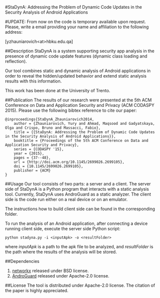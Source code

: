 #StaDynA: Addressing the Problem of Dynamic Code Updates in the Security 
Analysis of Android Applications

#UPDATE: From now on the code is temporary available upon request.
Please, write a email providing your name and affiliation to the following 
address:

[yzhauniarovich&lt;at&gt;hbku.edu.qa]


##Description
StaDynA is a system supporting security app analysis in the presence of dynamic
code update features (dynamic class loading and reflection).

Our tool combines static and dynamic analysis of Android applications in order
to reveal the hidden/updated behavior and extend static analysis results with
this information.

This work has been done at the University of Trento.




##Publication
The results of our research were presented at the 5th ACM Conference on Data 
and Application Security and Privacy (ACM CODASPY 2015). Please use the 
following bibtex reference to cite our paper:

```
@inproceedings{StaDynA_Zhauniarovich2014,
    author = {Zhauniarovich, Yury and Ahmad, Maqsood and Gadyatskaya, Olga and Crispo, Bruno and Massacci, Fabio},
    title = {{StaDynA: Addressing the Problem of Dynamic Code Updates in the Security Analysis of Android Applications}},
    booktitle = {Proceedings of the 5th ACM Conference on Data and Application Security and Privacy},
    series = {CODASPY '15},
    year = {2015},
    pages = {37--48},
    url = {http://doi.acm.org/10.1145/2699026.2699105},
    doi = {10.1145/2699026.2699105},
    publisher = {ACM}
}
``` 


##Usage
Our tool consists of two parts: a server and a client. The server side of
StaDynA is a Python program that interacts with a static analysis tool. 
Currently, StaDynA uses AndroGuard as a static analyzer. The client side is the
code run either on a real device or on an emulator.

The instructions how to build client side can be found in the corresponding 
folder.

To run the analysis of an Android application, after connecting a device running
client side, execute the server side Python script:

```
python stadyna.py -i <inputApk> -o <resultFolder>
```

where *inputApk* is a path to the apk file to be analyzed, and *resultFolder* is
the path where the results of the analysis will be stored.


##Dependencies
1. [networkx](https://networkx.github.io/) released under BSD license.
2. [AndroGuard](https://code.google.com/p/androguard/) released under Apache-2.0
license.



##License
The tool is distributed under Apache-2.0 license. The citation of the paper is 
highly appreciated.
